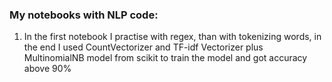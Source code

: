 ### My notebooks with NLP code:
1. In the first notebook I practise with regex, than with tokenizing words, in the end I used CountVectorizer and TF-idf Vectorizer plus MultinomialNB model from scikit to train the model and got accuracy above 90%